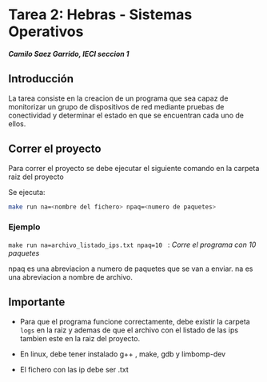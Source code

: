 # Tarea 2: Hebras - Sistemas Operativos

_**Camilo Saez Garrido, IECI seccion 1**_

## Introducción

La tarea consiste en la creacion de un programa que sea capaz de monitorizar un grupo
de dispositivos de red mediante pruebas
de conectividad y determinar el estado en que se encuentran cada uno de ellos.

## Correr el proyecto

Para correr el proyecto se debe ejecutar el siguiente comando en la carpeta raiz del
proyecto

Se ejecuta:
```bash
make run na=<nombre del fichero> npaq=<numero de paquetes>
```

### Ejemplo

`make run na=archivo_listado_ips.txt npaq=10 ` : _Corre el programa con 10 paquetes_

npaq es una abreviacion a numero de paquetes que se van a enviar. 
na es una abreviacion a nombre de archivo.

## Importante

- Para que el programa funcione correctamente, debe existir la carpeta `logs` en la raiz y ademas de que el archivo con el listado de las ips tambien este en la raiz del proyecto.

- En linux, debe tener instalado g++ , make,  gdb y limbomp-dev

- El fichero con las ip debe ser .txt
